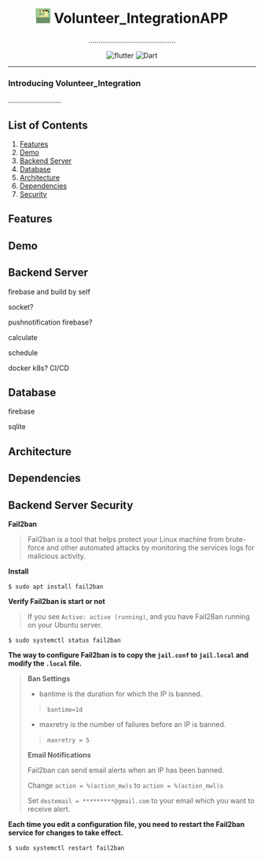 # <div align="center"><img src="docs/logo.png" alt="icon" width=30> Volunteer_IntegrationAPP</div>

<div align="center">............................................


![flutter](https://img.shields.io/badge/Flutter-Framework-green?logo=flutter)
![Dart](https://img.shields.io/badge/Dart-Language-blue?logo=dart)

</div>

***

### Introducing Volunteer_Integration

...........................

## List of Contents

1. [Features](#features)
2. [Demo](#demo)
3. [Backend Server](#backendserver)
4. [Database](#database)
5. [Architecture](#architecture)
6. [Dependencies](#dependencies)
6. [Security](#security)

## Features

## Demo

## Backend Server
firebase and build by self

socket?

pushnotification firebase?

calculate 

schedule

docker k8s? CI/CD

## Database
firebase

sqlite

## Architecture

## Dependencies

## Backend Server Security

**Fail2ban**

>Fail2ban is a tool that helps protect your Linux machine from brute-force and other automated attacks by monitoring the services logs for malicious activity.

**Install**

```
$ sudo apt install fail2ban
```

**Verify Fail2ban is start or not**

>If you see `Active: active (running)`, and  you have Fail2Ban running on your Ubuntu server.

```
$ sudo systemctl status fail2ban
```

**The way to configure Fail2ban is to copy the `jail.conf` to `jail.local` and modify the `.local` file.**

>**Ban Settings**
>
>* bantime is the duration for which the IP is banned.
> 
>> ```bantime=1d```
>
>* maxretry is the number of failures before an IP is banned.
>
>> ```maxretry = 5```
>
>**Email Notifications**
>
>Fail2ban can send email alerts when an IP has been banned.
>
>Change `action = %(action_mw)s` to `action = %(action_mwl)s`
>
>Set `destemail = *********@gmail.com` to your email which you want to receive alert. 

**Each time you edit a configuration file, you need to restart the Fail2ban service for changes to take effect.**

```
$ sudo systemctl restart fail2ban
```

